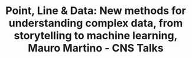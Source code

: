 ---
dateStart: 2016-04-25
dateEnd: 2016-04-25
title: "Point, Line & Data: New methods for understanding complex data, from storytelling to machine learning, Mauro Martino - CNS Talks"
venue: "CNS Center, Indiana University"
organizer: Lisel Record
credit: "Places & Spaces"
city: Bloomington
state: IN
country: USA
pdfLink: 20160425-talks-mauroamrtino-complexdata.pdf
venueImages:
 - sm: image01.sm.jpg
   lg: image01.lg.jpg
---